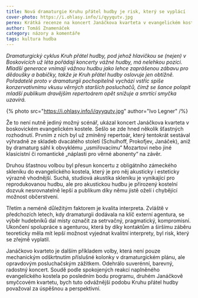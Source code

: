 ```yaml
---
title: Nová dramaturgie Kruhu přátel hudby je risk, který se vyplácí
cover-photo: https://i.ohlasy.info/i/qyyqutv.jpg
perex: Krátká recenze na koncert Janáčkova kvarteta v evangelickém kostele.
author: Tomáš Znamenáček
category: názory a komentáře
tags: kultura hudba
---
```


*Dramaturgický cyklus Kruh přátel hudby, pod jehož hlavičkou se (nejen) v Boskovicích už léta pořádají koncerty vážné hudby, má nelehkou pozici. Mladší generace vnímají vážnou hudbu jako lehce zaprášenou zábavu pro dědoušky a babičky, takže je Kruh přátel hudby oslovuje jen obtížně. Pořadatelé proto v dramaturgii pochopitelně vychází vstříc spíše konzervativnímu vkusu věrných starších posluchačů, čímž se šance polapit mladší publikum dravějším repertoárem opět snižuje a smrtící smyčka uzavírá.*

{% photo src="https://i.ohlasy.info/i/qyyqutv.jpg" author="Ivo Legner" /%}

Že to není nutně jediný možný scénář, ukázal koncert Janáčkova kvarteta v boskovickém evangelickém kostele. Sešlo se zde hned několik šťastných rozhodnutí. Prvním z nich byl už zmíněný repertoár, který tentokrát sestával výhradně ze skladeb dvacátého století (Schulhoff, Prokofjev, Janáček), aniž by dramaturg sáhl k obvyklému „usmiřovacímu“ Mozartovi nebo jiné klasicistní či romantické „náplasti pro věrné abonenty“ na závěr.

Druhou šťastnou volbou byl přesun koncertu z obligátního zámeckého skleníku do evangelického kostela, který je pro něj akusticky i esteticky výrazně vhodnější. Suchá, studiová akustika skleníku je vynikající pro reprodukovanou hudbu, ale pro akustickou hudbu je přirozený kostelní dozvuk nesrovnatelně lepší a publikum díky němu jistě oželí i chybějící možnost občerstvení.

Třetím a neméně důležitým faktorem je kvalita interpreta. Zvláště v předchozích letech, kdy dramaturgii dodávala na klíč externí agentura, se výběr hudebníků dal místy označit za setrvačný, pragmatický, kompromisní. Ukončení spolupráce s agenturou, která by díky kontaktům a širšímu záběru teoreticky měla mít lepší možnost vyjednat kvalitní interprety, byl risk, který se zřejmě vyplatil.

Janáčkovo kvarteto je dalším příkladem volby, která není pouze mechanickým odškrtnutím příslušné kolonky v dramaturgickém plánu, ale opravdovým posluchačským zážitkem. Odehrálo suverénní, barevný, radostný koncert. Soudě podle spokojených reakcí naplněného evangelického kostela po posledním bodu programu, druhém Janáčkově smyčcovém kvartetu, bych tuto odvážnější podobu Kruhu přátel hudby považoval za úspěšnou a perspektivní.
